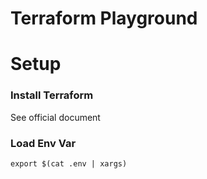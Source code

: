# Terraform Playground

# Setup

### Install Terraform

See official document

### Load Env Var

```terminal
export $(cat .env | xargs)
```
